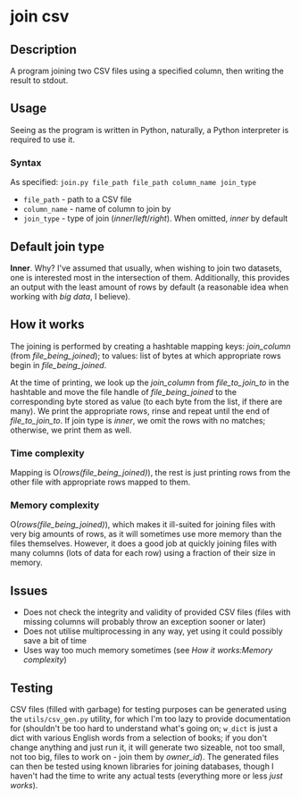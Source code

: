# join csv

## Description
A program joining two CSV files using a specified column, then writing the
result to stdout.

## Usage
Seeing as the program is written in Python, naturally, a Python interpreter is
required to use it.

### Syntax
As specified: `join.py file_path file_path column_name join_type`
- `file_path` - path to a CSV file
- `column_name` - name of column to join by
- `join_type` - type of join (*inner*/*left*/*right*). When omitted, *inner* by
default

## Default join type
**Inner**. Why? I've assumed that usually, when wishing to join two datasets,
one is interested most in the intersection of them. Additionally, this provides
an output with the least amount of rows by default (a reasonable idea when
working with *big data*, I believe).

## How it works
The joining is performed by creating a hashtable mapping keys: *join_column*
(from *file_being_joined*); to values: list of bytes at which appropriate rows
begin in *file_being_joined*.

At the time of printing, we look up the *join_column* from *file_to_join_to* in
the hashtable and move the file handle of *file_being_joined* to the
corresponding byte stored as value (to each byte from the list, if there are
many). We print the appropriate rows, rinse and repeat until the end of
*file_to_join_to*. If join type is *inner*, we omit the rows with no matches;
otherwise, we print them as well.

### Time complexity
Mapping is O(*rows(file_being_joined)*), the rest is just printing rows from the
other file with appropriate rows mapped to them.

### Memory complexity
O(*rows(file_being_joined)*), which makes it ill-suited for joining files with
very big amounts of rows, as it will sometimes use more memory than the files
themselves. However, it does a good job at quickly joining files with many
columns (lots of data for each row) using a fraction of their size in memory.

## Issues
- Does not check the integrity and validity of provided CSV files (files with
missing columns will probably throw an exception sooner or later)
- Does not utilise multiprocessing in any way, yet using it could possibly save
a bit of time
- Uses way too much memory sometimes (see *How it works:Memory complexity*)

## Testing
CSV files (filled with garbage) for testing purposes can be generated using the
`utils/csv_gen.py` utility, for which I'm too lazy to provide documentation for
(shouldn't be too hard to understand what's going on; `w_dict` is just a dict
with various English words from a selection of books; if you don't change
anything and just run it, it will generate two sizeable, not too small, not too
big, files to work on - join them by *owner_id*). The generated files can then
be tested using known libraries for joining databases, though I haven't had the
time to write any actual tests (everything more or less *just works*).
